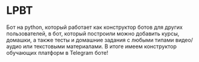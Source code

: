 # LPBT

Бот на python, который работает как конструктор ботов для других пользователей, в бот, который построили можно добавить курсы, домашки, а также тесты и домашние задания с любыми типами видео/аудио или текстовыми материалами. В итоге имеем конструктор обучающих платформ в Telegram боте!
